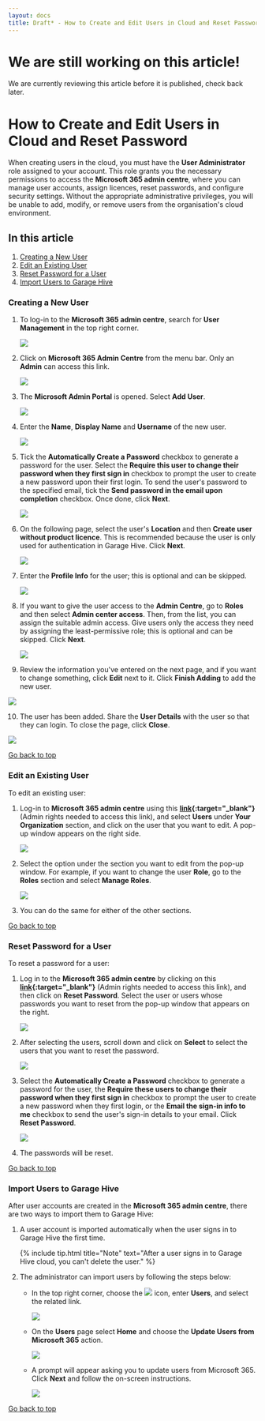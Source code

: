 ```yaml
---
layout: docs
title: Draft* - How to Create and Edit Users in Cloud and Reset Password
---
```


<a name="top"></a>

# We are still working on this article!
We are currently reviewing this article before it is published, check back later.

# How to Create and Edit Users in Cloud and Reset Password
When creating users in the cloud, you must have the **User Administrator** role assigned to your account. This role grants you the necessary permissions to access the **Microsoft 365 admin centre**, where you can manage user accounts, assign licences, reset passwords, and configure security settings. Without the appropriate administrative privileges, you will be unable to add, modify, or remove users from the organisation's cloud environment.


## In this article
1. [Creating a New User](#creating-a-new-user)
2. [Edit an Existing User](#edit-an-existing-user)
3. [Reset Password for a User](#reset-password-for-a-user)
4. [Import Users to Garage Hive](#import-users-to-garage-hive)

### Creating a New User
1. To log-in to the **Microsoft 365 admin centre**, search for **User Management** in the top right corner.

   ![](media/garagehive-create-cloud-user1.png)

2. Click on **Microsoft 365 Admin Centre** from the menu bar. Only an **Admin** can access this link. 

    ![](media/garagehive-create-cloud-user2.png)

3. The **Microsoft Admin Portal** is opened. Select **Add User**.

   ![](media/garagehive-create-cloud-user3.png)

4. Enter the **Name**, **Display Name** and **Username** of the new user.

   ![](media/garagehive-create-cloud-user4.png)

5. Tick the **Automatically Create a Password** checkbox to generate a password for the user. Select the **Require this user to change their password when they first sign in** checkbox to prompt the user to create a new password upon their first login. To send the user's password to the specified email, tick the **Send password in the email upon completion** checkbox. Once done, click **Next**.

   ![](media/garagehive-create-cloud-user5.png)

6. On the following page, select the user's **Location** and then **Create user without product licence**. This is recommended because the user is only used for authentication in Garage Hive. Click **Next**.

   ![](media/garagehive-create-cloud-user6.png)

7. Enter the **Profile Info** for the user; this is optional and can be skipped.

   ![](media/garagehive-create-cloud-user7.png)

8. If you want to give the user access to the **Admin Centre**, go to **Roles** and then select **Admin center access**. Then, from the list, you can assign the suitable admin access. Give users only the access they need by assigning the least-permissive role; this is optional and can be skipped. Click **Next**.

   ![](media/garagehive-create-cloud-user8.png)

9.  Review the information you've entered on the next page, and if you want to change something, click **Edit** next to it. Click **Finish Adding** to add the new user.

   ![](media/garagehive-create-cloud-user9.png)

10. The user has been added. Share the **User Details** with the user so that they can login. To close the page, click **Close**.

   ![](media/garagehive-create-cloud-user10.png)

[Go back to top](#top)

### Edit an Existing User
To edit an existing user:
1. Log-in to **Microsoft 365 admin centre** using this **[link](http://admin.microsoft.com){:target="_blank"}** (Admin rights needed to access this link), and select **Users** under **Your Organization** section, and click on the user that you want to edit. A pop-up window appears on the right side.

   ![](media/garagehive-edit-cloud-existing-user1.png)

2. Select the option under the section you want to edit from the pop-up window. For example, if you want to change the user **Role**, go to the **Roles** section and select **Manage Roles**.

   ![](media/garagehive-edit-cloud-existing-user2.png)

3. You can do the same for either of the other sections.

[Go back to top](#top)

### Reset Password for a User
To reset a password for a user:
1. Log in to the **Microsoft 365 admin centre** by clicking on this **[link](http://admin.microsoft.com){:target="_blank"}** (Admin rights needed to access this link), and then click on **Reset Password**. Select the user or users whose passwords you want to reset from the pop-up window that appears on the right.

   ![](media/garagehive-reset-password-for-cloud-user1.png)

2. After selecting the users, scroll down and click on **Select** to select the users that you want to reset the password.

   ![](media/garagehive-reset-password-for-cloud-user2.png)

3. Select the **Automatically Create a Password** checkbox to generate a password for the user, the **Require these users to change their password when they first sign in** checkbox to prompt the user to create a new password when they first login, or the **Email the sign-in info to me** checkbox to send the user's sign-in details to your email. Click **Reset Password**.

   ![](media/garagehive-reset-password-for-cloud-user3.png)

4. The passwords will be reset.

[Go back to top](#top)

### Import Users to Garage Hive
After user accounts are created in the **Microsoft 365 admin centre**, there are two ways to import them to Garage Hive:
1. A user account is imported automatically when the user signs in to Garage Hive the first time.

   {% include tip.html title="Note" text="After a user signs in to Garage Hive cloud, you can't delete the user." %}

2. The administrator can import users by following the steps below:
   
    * In the top right corner, choose the ![](media/search_icon.png) icon, enter **Users**, and select the related link.

      ![](media/garagehive-update-users1.png)

    * On the **Users** page select **Home** and choose the **Update Users from Microsoft 365** action.

      ![](media/garagehive-update-users2.png)

    * A prompt will appear asking you to update users from Microsoft 365. Click **Next** and follow the on-screen instructions.

      ![](media/garagehive-update-users3.png)

[Go back to top](#top)
